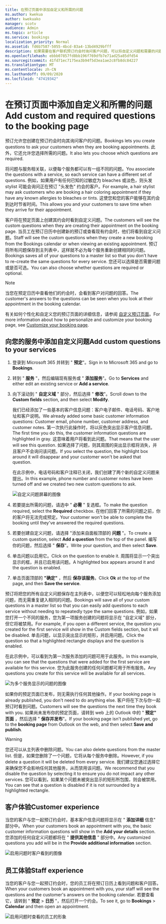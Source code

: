 ```yaml
---
title: 在预订页面中添加自定义和所需的问题
ms.author: kwekua
author: kwekuako
manager: scotv
audience: Admin
ms.topic: article
ms.service: bookings
localization_priority: Normal
ms.assetid: fd6b7587-5055-4bcd-83a4-13bd4929bfff
description: 如果需要在客户联机预订约会时询问客户问题，可以将自定义问题和需要的问题添加到 "预定" 页面。
ms.openlocfilehash: ebbb07857fd8bb196f769dfb7e71ad25a85dfd54
ms.sourcegitcommit: 41fd71ec7175ea3b94f5d3ea1ae2c8fb8dc84227
ms.translationtype: MT
ms.contentlocale: zh-CN
ms.lasthandoff: 09/09/2020
ms.locfileid: "47419342"
---
```

# <a name="add-custom-and-required-questions-to-the-booking-page"></a><span data-ttu-id="8238e-103">在预订页面中添加自定义和所需的问题</span><span class="sxs-lookup"><span data-stu-id="8238e-103">Add custom and required questions to the booking page</span></span>

<span data-ttu-id="8238e-104">预订允许您创建在预订约会时向其询问客户的问题。</span><span class="sxs-lookup"><span data-stu-id="8238e-104">Bookings lets you create questions to ask your customers when they are booking appointments.</span></span> <span data-ttu-id="8238e-105">此外，它还允许您选择所需的问题。</span><span class="sxs-lookup"><span data-stu-id="8238e-105">It also lets you choose which questions are required.</span></span>

<span data-ttu-id="8238e-106">将问题与服务相关联，以便每个服务都可以有一组不同的问题。</span><span class="sxs-lookup"><span data-stu-id="8238e-106">You associate the questions with a service, so each service can have a different set of questions.</span></span> <span data-ttu-id="8238e-107">例如，如果用户有任何已知的过敏症为 bleaches 或淡色，则头发 stylist 可能会询问正在预订 "头发色" 约会的客户。</span><span class="sxs-lookup"><span data-stu-id="8238e-107">For example, a hair stylist may ask customers who are booking a hair coloring appointment if they have any known allergies to bleaches or tints.</span></span> <span data-ttu-id="8238e-108">这使您和您的客户能够在其约会到达时节省时间。</span><span class="sxs-lookup"><span data-stu-id="8238e-108">This allows you and your customers to save time when they arrive for their appointment.</span></span>

<span data-ttu-id="8238e-109">客户将在预定页面上创建其约会时看到自定义问题。</span><span class="sxs-lookup"><span data-stu-id="8238e-109">The customers will see the custom questions when they are creating their appointment on the booking page.</span></span> <span data-ttu-id="8238e-110">当员工在预订日历中创建新的预订或查看现有约会时，他们将看到自定义问题。</span><span class="sxs-lookup"><span data-stu-id="8238e-110">Staff will see the custom questions when they create a new booking from the Bookings calendar or when viewing an existing appointment.</span></span> <span data-ttu-id="8238e-111">预订将所有问题保存到主列表中，这样就不必为每个服务重新创建相同的问题。</span><span class="sxs-lookup"><span data-stu-id="8238e-111">Bookings saves all of your questions to a master list so that you don't have to re-create the same questions for every service.</span></span> <span data-ttu-id="8238e-112">您还可以选择是否需要问题或是否可选。</span><span class="sxs-lookup"><span data-stu-id="8238e-112">You can also choose whether questions are required or optional.</span></span>

> [!NOTE]
> <span data-ttu-id="8238e-113">当您在预定日历中查看他们的约会时，会看到客户对问题的回答。</span><span class="sxs-lookup"><span data-stu-id="8238e-113">The customer's answers to the questions can be seen when you look at their appointment in the booking calendar.</span></span>

<span data-ttu-id="8238e-114">有关如何个性化和自定义您的预订页面的详细信息，请参阅 [自定义预订页面](customize-booking-page.md)。</span><span class="sxs-lookup"><span data-stu-id="8238e-114">For more information about how to personalize and customize your booking page, see [Customize your booking page](customize-booking-page.md).</span></span>

## <a name="add-custom-questions-to-your-services"></a><span data-ttu-id="8238e-115">向您的服务中添加自定义问题</span><span class="sxs-lookup"><span data-stu-id="8238e-115">Add custom questions to your services</span></span>

1. <span data-ttu-id="8238e-116">登录到 Microsoft 365 并转到 " **预定**"。</span><span class="sxs-lookup"><span data-stu-id="8238e-116">Sign in to Microsoft 365 and go to **Bookings**.</span></span>

1. <span data-ttu-id="8238e-117">转到 " **服务** "，然后编辑现有服务或 " **添加服务**"。</span><span class="sxs-lookup"><span data-stu-id="8238e-117">Go to **Services** and either edit an existing service or **Add a service**.</span></span>

1. <span data-ttu-id="8238e-118">向下滚动到 " **自定义域** " 部分，然后选择 " **修改**"。</span><span class="sxs-lookup"><span data-stu-id="8238e-118">Scroll down to the **Custom fields** section, and then select **Modify**.</span></span>

   <span data-ttu-id="8238e-119">我们已经添加了一些基本的客户信息问题：客户电子邮件、电话号码、客户地址和客户说明。</span><span class="sxs-lookup"><span data-stu-id="8238e-119">We already added some basic customer information questions: Customer email, phone number, customer address, and customer notes.</span></span> <span data-ttu-id="8238e-120">第一次执行此操作时，将以灰色突出显示客户信息问题。</span><span class="sxs-lookup"><span data-stu-id="8238e-120">The first time you do this, the customer information questions are highlighted in gray.</span></span> <span data-ttu-id="8238e-121">这意味着用户将看到此问题。</span><span class="sxs-lookup"><span data-stu-id="8238e-121">That means that the user will see this question.</span></span> <span data-ttu-id="8238e-122">如果选择了问题，则其周围的突出显示框将消失，并且客户不会询问该问题。</span><span class="sxs-lookup"><span data-stu-id="8238e-122">If you select the question, the highlight box around it will disappear and your customer won't be asked that question.</span></span>

   <span data-ttu-id="8238e-123">在此示例中，电话号码和客户注释已关闭，我们创建了两个新的自定义问题来提出。</span><span class="sxs-lookup"><span data-stu-id="8238e-123">In this example, phone number and customer notes have been turned off and we created two new custom questions to ask.</span></span>

   ![自定义问题屏幕的图像](../media/bookings-questions-custom-fields.png)

1. <span data-ttu-id="8238e-125">若要提出所需的问题，请选中 " **必需** " 复选框。</span><span class="sxs-lookup"><span data-stu-id="8238e-125">To make the question required, select the **Required** checkbox.</span></span> <span data-ttu-id="8238e-126">在他们回答了所需的问题之前，你的客户将无法完成预定。</span><span class="sxs-lookup"><span data-stu-id="8238e-126">Your customer won't be able to complete the booking until they've answered the required questions.</span></span>

1. <span data-ttu-id="8238e-127">若要创建自定义问题，请选择 "添加来自面板顶部的 **问题** "。</span><span class="sxs-lookup"><span data-stu-id="8238e-127">To create a custom question, select **Add a question** from the top of the panel.</span></span> <span data-ttu-id="8238e-128">编写你的问题，然后选择 " **保存**"。</span><span class="sxs-lookup"><span data-stu-id="8238e-128">Write your question, and then select **Save**.</span></span>

1. <span data-ttu-id="8238e-129">单击问题以启用它。</span><span class="sxs-lookup"><span data-stu-id="8238e-129">Click on the question to enable it.</span></span> <span data-ttu-id="8238e-130">周围将显示一个突出显示的框，并且已启用该问题。</span><span class="sxs-lookup"><span data-stu-id="8238e-130">A highlighted box appears around it and the question is enabled.</span></span>

1. <span data-ttu-id="8238e-131">单击页面顶部的 **"确定"** ，然后 **保存该服务**。</span><span class="sxs-lookup"><span data-stu-id="8238e-131">Click **Ok** at the top of the page, and then **Save the service**.</span></span>

<span data-ttu-id="8238e-132">预订将把您的所有自定义问题保存在主列表中，以便您可以轻松地向每个服务添加问题，而无需重复键入相同的问题。</span><span class="sxs-lookup"><span data-stu-id="8238e-132">Bookings will save all of your custom questions in a master list so that you can easily add questions to each service without needing to repeatedly type the same questions.</span></span> <span data-ttu-id="8238e-133">例如，如果您打开一个不同的服务，您为第一项服务创建的问题将显示在 "自定义域" 部分，但它将被禁用。</span><span class="sxs-lookup"><span data-stu-id="8238e-133">For example, if you open a different service, the question you created for the first service will show in the Custom fields section, but it wil be disabled.</span></span> <span data-ttu-id="8238e-134">单击问题，以显示突出显示的矩形，并启用问题。</span><span class="sxs-lookup"><span data-stu-id="8238e-134">Click the question so that a highlighted rectangle displays and the question is enabled.</span></span>

<span data-ttu-id="8238e-135">在此示例中，可以看到为第一次服务添加的问题可用于此服务。</span><span class="sxs-lookup"><span data-stu-id="8238e-135">In this example, you can see that the questions that were added for the first service are available for this service.</span></span> <span data-ttu-id="8238e-136">您为此服务创建的任何问题都可用于所有服务。</span><span class="sxs-lookup"><span data-stu-id="8238e-136">Any questions you create for this service will be available for all services.</span></span>

   ![为多个服务显示的问题的图像](../media/bookings-questions-services.png)

<span data-ttu-id="8238e-138">如果你的预定页面已发布，则无需执行任何其他操作。</span><span class="sxs-lookup"><span data-stu-id="8238e-138">If your booking page is already published, you don't need to do anything else.</span></span> <span data-ttu-id="8238e-139">客户将在下次与你一起预订时看到问题。</span><span class="sxs-lookup"><span data-stu-id="8238e-139">Customers will see the questions the next time they book with you.</span></span> <span data-ttu-id="8238e-140">如果尚未发布你的预定页面，请转到 web 上的 Outlook 中的 " **预定" 页面** ，然后选择 " **保存并发布**"。</span><span class="sxs-lookup"><span data-stu-id="8238e-140">If your booking page isn't published yet, go to the **booking page** from Outlook on the web, and then select **Save and publish**.</span></span>

> [!WARNING]
> <span data-ttu-id="8238e-141">您还可以从主列表中删除问题。</span><span class="sxs-lookup"><span data-stu-id="8238e-141">You can also delete questions from the master list.</span></span> <span data-ttu-id="8238e-142">但是，如果您删除了一个问题，它将从每个服务中删除。</span><span class="sxs-lookup"><span data-stu-id="8238e-142">However, if you delete a question it will be deleted from every service.</span></span> <span data-ttu-id="8238e-143">我们建议您通过选择它来确保您不会影响任何其他服务，从而禁用该问题。</span><span class="sxs-lookup"><span data-stu-id="8238e-143">We recommend that you disable the question by selecting it to ensure you do not impact any other services.</span></span> <span data-ttu-id="8238e-144">您可以看到，如果某个问题未被突出显示的矩形所包围，则会被禁用。</span><span class="sxs-lookup"><span data-stu-id="8238e-144">You can see that a question is disabled if it is not surrounded by a highlighted rectangle.</span></span>

## <a name="customer-experience"></a><span data-ttu-id="8238e-145">客户体验</span><span class="sxs-lookup"><span data-stu-id="8238e-145">Customer experience</span></span>

<span data-ttu-id="8238e-146">当您的客户与您一起预订约会时，基本客户信息问题将显示在 " **添加详细** 信息" 部分中。</span><span class="sxs-lookup"><span data-stu-id="8238e-146">When your customers book an appointment with you, the basic customer information questions will show in the **Add your details** section.</span></span> <span data-ttu-id="8238e-147">您添加的任何自定义问题都将在 " **提供其他信息** " 部分中。</span><span class="sxs-lookup"><span data-stu-id="8238e-147">Any customized questions you add will be in the **Provide additional information** section.</span></span>

![启用问题时客户看到的图像](../media/bookings-questions-customer.png)

## <a name="staff-experience"></a><span data-ttu-id="8238e-149">员工体验</span><span class="sxs-lookup"><span data-stu-id="8238e-149">Staff experience</span></span>

<span data-ttu-id="8238e-150">当您的客户与您一起预订约会时，您的员工将在预订日历上看到问题和客户回答。</span><span class="sxs-lookup"><span data-stu-id="8238e-150">When your customers book an appointment with you, your staff will see the questions and the customer's answers on the booking calendar.</span></span> <span data-ttu-id="8238e-151">若要查看它，请转到 " **预定** \> **日历** "，然后打开一个约会。</span><span class="sxs-lookup"><span data-stu-id="8238e-151">To see it, go to **Bookings** \> **Calendar** and then open an appointment.</span></span>

![启用问题时查看的员工的形象](../media/bookings-questions-staff.png)

